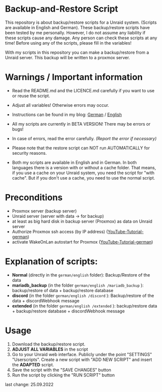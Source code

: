 # Backup-and-Restore Script
This repository is about backup/restore scripts for a Unraid system. (Scripts are available in English and German).
These backup/restore scripts have been tested by me personally. 
However, I do not assume any liability if these scripts cause any damage. 
Any person can check these scripts at any time! Before using any of the scripts, please fill in the variables!

With my scripts in this repository you can make a backup/restore from a Unraid server. This backup will be written to a proxmox server. 

# Warnings / Important information
- Read the README.md and the LICENCE.md carefully if you want to use or reuse the script.

- Adjust all variables! Otherwise errors may occur.

- Instructions can be found in my blog: [German](https://easytec.tech/index.php/2022/04/08/backupskript-fuer-unraid-auf-proxmox/) / [English](https://easytec.tech/index.php/en/2022/05/14/backup-script-for-unraid-on-proxmox/)

- All my scripts are currently in BETA VERSION! There may be errors or bugs!

- In case of errors, read the error carefully. *(Report the error if necessary)*

- Please note that the restore script can NOT run AUTOMATICALLY for security reasons.

- Both my scripts are available in English and in German.
In both languages there is a version with or without a cache folder. That means, if you use a cache on your Unraid system, you need the script for "with cache".
But if you don't use a cache, you need to use the normal script.

# Preconditions
- Proxmox server (backup server)
- Unraid server (server with data -> for backup)
- at least as big hard disk in backup server (Proxmox) as data on Unraid server
- Authorize Proxmox ssh access (by IP address) ([YouTube-Tutorial-german](https://youtu.be/K1mC23QjsSY))
- activate WakeOnLan autostart for Proxmox ([YouTube-Tutorial-german](https://youtu.be/lArZdf0d_Ow))

# Explanation of scripts:
- **Normal** (directly in the ```german/english``` folder): Backup/Restore of the data
- **mariadb_backup** (in the folder ```german/english /mariadb_backup``` ): backup/restore of data + backup/restore database
- **discord** (in the folder ```german/english /discord``` ): Backup/restore of the data + discordWebhook message
- **extended** (in the folder ```german/english /extended``` ): backup/restore data + backup/restore database + discordWebhook message

# Usage
1. Download the backup/restore script.
2. **ADJUST ALL VARIABLES** in the script
3.  Go to your Unraid web interface. Publicly under the point "SETTINGS" "Userscripts". Create a new script with "ADD NEW SCRIPT" and insert the **ADAPTED** script.
4. Save the script with the "SAVE CHANGES" button
5. Run the script by clicking the "RUN SCRIPT" button


last change: 25.09.2022
